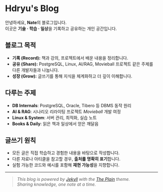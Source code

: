 # Hdryu's Blog

안녕하세요, **Nate**의 블로그입니다.  
이곳은 **기술 · 학습 · 일상**을 기록하고 공유하는 개인 공간입니다.

## 블로그 목적
- **기록 (Record):** 책과 강의, 프로젝트에서 배운 내용을 정리합니다.
- **공유 (Share):** PostgreSQL, Linux, AI/RAG, Movieball 프로젝트 같은 주제를 다른 개발자들과 나눕니다.
- **성장 (Grow):** 글쓰기를 통해 지식을 체계화하고 더 깊이 이해합니다.

## 다루는 주제
- **DB Internals**: PostgreSQL, Oracle, Tibero 등 DBMS 동작 원리
- **AI & RAG**: 시나리오 리라이팅 프로젝트 *Movieball* 개발 여정
- **Linux & System**: 서버 관리, 최적화, 실습 노트
- **Books & Daily**: 읽은 책과 일상에서 얻은 깨달음

## 글쓰기 원칙
- 모든 글은 직접 학습하고 경험한 내용을 바탕으로 작성합니다.
- 다른 자료나 아티클을 참고할 경우, **출처를 명확히 표기**합니다.
- 실험 가능한 코드와 예시를 포함해 **재현 가능성**을 지향합니다.

---

> *This blog is powered by [Jekyll](https://jekyllrb.com) with the [The Plain](https://github.com/heiswayi/the-plain) theme.*  
> *Sharing knowledge, one note at a time.*